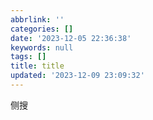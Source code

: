```yaml
---
abbrlink: ''
categories: []
date: '2023-12-05 22:36:38'
keywords: null
tags: []
title: title
updated: '2023-12-09 23:09:32'
---
```


侧搜
